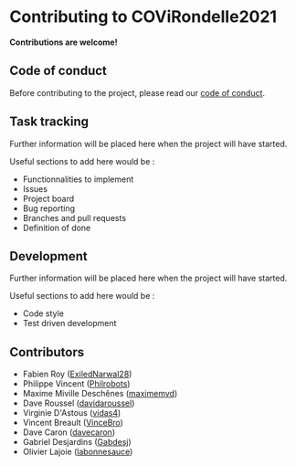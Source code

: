 # Contributing to COViRondelle2021

**Contributions are welcome!**

## Code of conduct

Before contributing to the project, please read our [code of conduct](CODE_OF_CONDUCT.md).

## Task tracking

Further information will be placed here when the project will have started.

Useful sections to add here would be : 

- Functionnalities to implement
- Issues
- Project board
- Bug reporting
- Branches and pull requests
- Definition of done

## Development

Further information will be placed here when the project will have started.

Useful sections to add here would be : 

- Code style
- Test driven development

## Contributors

- Fabien Roy ([ExiledNarwal28](https://github.com/ExiledNarwal28))
- Philippe Vincent ([Philrobots](https://github.com/Philrobots))
- Maxime Miville Deschênes ([maximemvd](https://github.com/maximemvd))
- Dave Roussel ([davidaroussel](https://github.com/davidaroussel))
- Virginie D'Astous ([vidas4](https://github.com/vidas4))
- Vincent Breault ([VinceBro](https://github.com/VinceBro))
- Dave Caron ([davecaron](https://github.com/davecaron))
- Gabriel Desjardins ([Gabdesj](https://github.com/Gabdesj))
- Olivier Lajoie ([labonnesauce](https://github.com/labonnesauce))
